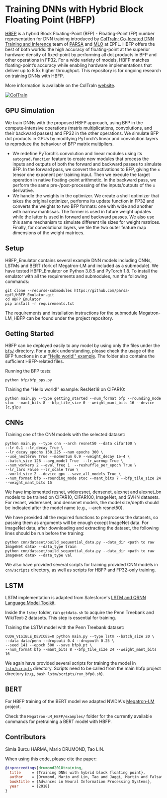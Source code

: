 # Training DNNs with Hybrid Block Floating Point (HBFP)
[HBFP](https://papers.nips.cc/paper/2018/file/6a9aeddfc689c1d0e3b9ccc3ab651bc5-Paper.pdf) is a hybrid Block Floating-Point (BFP) - Floating-Point (FP) number representation for DNN training introduced by [ColTraIn: Co-located DNN Training and Inference](https://parsa.epfl.ch/coltrain/) team of [PARSA](https://parsa.epfl.ch/) and [MLO](https://www.epfl.ch/labs/mlo/) at EPFL. HBFP offers the best of both worlds: the high accuracy of floating-point at the superior hardware density of fixed-point by performing all dot products in BFP and other operations in FP32. For a wide variety of models, HBFP matches floating-point’s accuracy while enabling hardware implementations that deliver up to 8.5x higher throughput. This repository is for ongoing research on training DNNs with HBFP.

More information is available on the ColTraIn [website](https://parsa.epfl.ch/coltrain/).

[![ColTraIn](https://parsa.epfl.ch/coltrain/images/banner.jpg)](https://parsa.epfl.ch/coltrain/)

## GPU Simulation
We train DNNs with the proposed HBFP approach, using BFP in the compute-intensive operations (matrix multiplications, convolutions, and their backward passes) and FP32 in the other operations. We simulate BFP dot products in GPUs by modifying PyTorch’s linear and convolution layers to reproduce the behaviour of BFP matrix multipliers. 
* We redefine PyTorch’s convolution and linear modules using its `autograd.function` feature to create new modules that process the inputs and outputs of both the forward and backward passes to simulate BFP. In the forward pass, we convert the activations to BFP, giving the `x` tensor one exponent per training input. Then we execute the target operation in native floating-point arithmetic. In the backward pass, we perform the same pre-/post-processing of the inputs/outputs of the `x` derivative.
* We handle the weights in the optimizer. We create a shell optimizer that takes the original optimizer, performs its update function in FP32 and converts the weights to two BFP formats: one with wide and another with narrow mantissas. The former is used in future weight updates while the latter is used in forward and backward passes. We also use this same mechanism to simulate different tile sizes for weight matrices. Finally, for convolutional layers, we tile the two outer feature map dimensions of the weight matrices.

## Setup
HBFP_Emulator contains several example DNN models including CNNs, LSTMs and BERT (fork of Megatron-LM and included as a submodule). We have tested HBFP_Emulator on Python 3.8.5 and PyTorch 1.8. To install the emulator with all the requirements and submodules, run the following commands:
```
git clone --recurse-submodules https://github.com/parsa-epfl/HBFP_Emulator.git
cd HBFP_Emulator
pip install -r requirements.txt
```
The requirements and installation instructions for the submodule Megatron-LM_HBFP can be found under the project repository.

## Getting Started
HBFP can be deployed easily to any model by using only the files under the [`bfp/`](./bfp) directory. For a quick understanding, please check the usage of the
BFP functions in our ["Hello world!" example](./getting_started/). The folder also contains the sufficient HBFP-related files.

Running the BFP tests:
```
python bfp/bfp_ops.py
```
Training the "Hello world!" example: ResNet18 on CIFAR10:
```
python main.py --type getting_started --num_format bfp --rounding_mode stoc --mant_bits 8 --bfp_tile_size 0 --weight_mant_bits 16 --device {c,g}pu
```

## CNNs
Training one of the CNN models with the selected dataset:
```
python main.py --type cnn --arch resnet50 --data cifar100 \
--lr 0.1 --lr_decay True \
--lr_decay_epochs 150,225 --num_epochs 300 \
--use_nesterov True --momentum 0.9 --weight_decay 1e-4 \
--batch_size 128 --avg_model True  --lr_warmup True \
--num_workers 2 --eval_freq 1  --reshuffle_per_epoch True \
--lr_lars False --lr_scale True \
--world_size 2 --device gpu --save_all_models True \
--num_format bfp --rounding_mode stoc --mant_bits 7 --bfp_tile_size 24  --weight_mant_bits 15
```
We have implemented resnet, wideresnet, densenet, alexnet and alexnet_bn models to be trained on CIFAR10, CIFAR100, ImageNet, and SVHN datasets. For resnet, wideresnet, and densenet models, the model size/depth should be indicated after the model name (e.g., --arch resnet50).

We have provided all the required functions to preprocess the datasets, so passing them as arguments will be enough except ImageNet data. For ImageNet data, after downloading and extracting the dataset, the following lines should be run before the training:
```
python cnn/dataset/build_sequential_data.py --data_dir <path to raw ImageNet data> --data_type train
python cnn/dataset/build_sequential_data.py --data_dir <path to raw ImageNet data> --data_type val
```
We also have provided several scripts for training provided CNN models in [`cnn/scripts`](./cnn/scripts) directory, as well as scripts for HBFP and FP32-only training.

## LSTM
LSTM implementation is adapted from Salesforce's [LSTM and QRNN Language Model Toolkit](https://github.com/salesforce/awd-lstm-lm).

Inside the `lstm/` folder, run `getdata.sh` to acquire the Penn Treebank and WikiText-2 datasets. This step is essential for training.

Training the LSTM model with the Penn Treebank dataset:
```
CUDA_VISIBLE_DEVICES=0 python main.py --type lstm --batch_size 20 \
--data data/penn --dropouti 0.4 --dropouth 0.25 \
--seed 141 --epoch 500 --save bfp8.pt \
--num_format bfp --mant_bits 8 --bfp_tile_size 24 --weight_mant_bits 16
```

We again have provided several scripts for training the model in [`lstm/scripts`](./lstm/scripts) directory. Scripts need to be called from the main hbfp project directory (e.g., `bash lstm/scripts/run_bfp8.sh`).

## BERT
For HBFP training of the BERT model we adapted NVIDIA's [Megatron-LM](https://github.com/NVIDIA/Megatron-LM/) project.

Check the `Megatron-LM_HBFP/examples/` folder for the currently available commands for pretraining a BERT model with HBFP.

## Contributors
Simla Burcu HARMA,
Mario DRUMOND,
Tao LIN.

When using this code, please cite the paper:
```bibtex
@inproceedings{drumond2018training,
  title     = {Training DNNs with hybrid block floating point},
  author    = {Drumond, Mario and Lin, Tao and Jaggi, Martin and Falsafi, Babak},
  booktitle = {Advances in Neural Information Processing Systems},
  year      = {2018}
}
```
